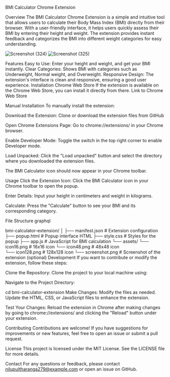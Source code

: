 BMI Calculator Chrome Extension

Overview
The BMI Calculator Chrome Extension is a simple and intuitive tool that allows users to calculate their Body Mass Index (BMI) directly from their browser. With a user-friendly interface, it helps users quickly assess their BMI by entering their height and weight. The extension provides instant feedback and categorizes the BMI into different weight categories for easy understanding.

![Screenshot (324)](https://github.com/nilupultharanga/BMI-Calculator-Chrome-Extension/assets/88283925/ed867dc4-a3e7-4159-b10e-ca567b03757b)
![Screenshot (325)](https://github.com/nilupultharanga/BMI-Calculator-Chrome-Extension/assets/88283925/6f253d7d-f606-4332-9490-6487b2917fbd)



Features
Easy to Use: Enter your height and weight, and get your BMI instantly.
Clear Categories: Shows BMI with categories such as Underweight, Normal weight, and Overweight.
Responsive Design: The extension's interface is clean and responsive, ensuring a good user experience.
Installation
Chrome Web Store
If the extension is available on the Chrome Web Store, you can install it directly from there. Link to Chrome Web Store <!-- Update this with the actual link when available -->

Manual Installation
To manually install the extension:

Download the Extension: Clone or download the extension files from GitHub <!-- Update  repository URL -->


Open Chrome Extensions Page: Go to chrome://extensions/ in your Chrome browser.

Enable Developer Mode: Toggle the switch in the top right corner to enable Developer mode.

Load Unpacked: Click the "Load unpacked" button and select the directory where you downloaded the extension files.

The BMI Calculator icon should now appear in your Chrome toolbar.

Usage
Click the Extension Icon: Click the BMI Calculator icon in your Chrome toolbar to open the popup.

Enter Details: Input your height in centimeters and weight in kilograms.

Calculate: Press the "Calculate" button to see your BMI and its corresponding category.

File Structure
graphql

bmi-calculator-extension/
│
├── manifest.json          # Extension configuration
├── popup.html             # Popup interface HTML
├── style.css              # Styles for the popup
├── app.js                 # JavaScript for BMI calculation
└── assets/
    └── icon16.png         # 16x16 icon
    └── icon48.png         # 48x48 icon   
    └── icon128.png        # 128x128 icon
    └── screenshot.png     # Screenshot of the extension (optional)
Development
If you want to contribute or modify the extension, follow these steps:

Clone the Repository: Clone the project to your local machine using:


Navigate to the Project Directory:


cd bmi-calculator-extension
Make Changes: Modify the files as needed. Update the HTML, CSS, or JavaScript files to enhance the extension.

Test Your Changes: Reload the extension in Chrome after making changes by going to chrome://extensions/ and clicking the "Reload" button under your extension.

Contributing
Contributions are welcome! If you have suggestions for improvements or new features, feel free to open an issue or submit a pull request.

License
This project is licensed under the MIT License. See the LICENSE file for more details.

Contact
For any questions or feedback, please contact nilupultharanga279@example.com or open an issue on GitHub.

